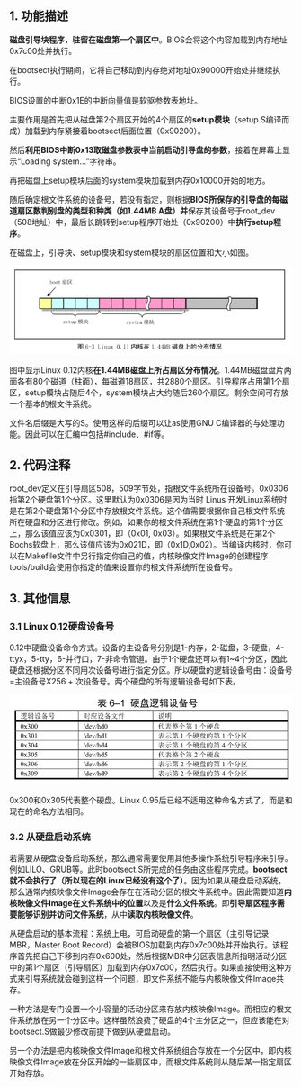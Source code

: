 ## 1. 功能描述

**磁盘引导块程序，驻留在磁盘第一个扇区中**。BIOS会将这个内容加载到内存地址0x7c00处并执行。

在bootsect执行期间，它将自己移动到内存绝对地址0x90000开始处并继续执行。

BIOS设置的中断0x1E的中断向量值是软驱参数表地址。

主要作用是首先把从磁盘第2个扇区开始的4个扇区的**setup模块**（setup.S编译而成）加载到内存紧接着bootsect后面位置（0x90200）。

然后**利用BIOS中断0x13取磁盘参数表中当前启动引导盘的参数**，接着在屏幕上显示“Loading system...”字符串。

再把磁盘上setup模块后面的system模块加载到内存0x10000开始的地方。

随后确定根文件系统的设备号，若没有指定，则根据**BIOS所保存的引导盘的每磁道扇区数判别盘的类型和种类（如1.44MB A盘）并**保存其设备号于root\_dev（508地址）中，最后长跳转到setup程序开始处（0x90200）中**执行setup程序**。

在磁盘上，引导块、setup模块和system模块的扇区位置和大小如图。

![config](images/3.png)

图中显示Linux 0.12内核**在1.44MB磁盘上所占扇区分布情况**。1.44MB磁盘盘片两面各有80个磁道（柱面），每磁道18扇区，共2880个扇区。引导程序占用第1个扇区，setup模块占随后4个，system模块占大约随后260个扇区。剩余空间可存放一个基本的根文件系统。

文件名后缀是大写的S。使用这样的后缀可以让as使用GNU C编译器的与处理功能。因此可以在汇编中包括#include、#if等。

## 2. 代码注释

root_dev定义在引导扇区508，509字节处，指根文件系统所在设备号。0x0306指第2个硬盘第1个分区。这里默认为0x0306是因为当时 Linus 开发Linux系统时是在第2个硬盘第1个分区中存放根文件系统。这个值需要根据你自己根文件系统所在硬盘和分区进行修改。例如，如果你的根文件系统在第1个硬盘的第1个分区上，那么该值应该为0x0301，即（0x01, 0x03）。如果根文件系统是在第2个Bochs软盘上，那么该值应该为0x021D，即（0x1D,0x02）。当编译内核时，你可以在Makefile文件中另行指定你自己的值，内核映像文件Image的创建程序tools/build会使用你指定的值来设置你的根文件系统所在设备号。

## 3. 其他信息

### 3.1 Linux 0.12硬盘设备号

0.12中硬盘设备命令方式。设备的主设备号分别是1-内存，2-磁盘，3-硬盘，4-ttyx，5-tty，6-并行口，7-非命令管道。由于1个硬盘还可以有1\~4个分区，因此硬盘还根据分区不同用次设备号进行指定分区。所以硬盘的逻辑设备号由：设备号=主设备号X256 + 次设备号。两个硬盘的所有逻辑设备号如下表。

![config](images/4.png)

0x300和0x305代表整个硬盘。Linux 0.95后已经不适用这种命名方式了，而是和现在的命名方法相同。

### 3.2 从硬盘启动系统

若需要从硬盘设备启动系统，那么通常需要使用其他多操作系统引导程序来引导。例如LILO、GRUB等。此时bootsect.S所完成的任务由这些程序完成。**bootsect就不会执行了（所以现在的Linux已经没有这个了）**。因为如果从硬盘启动系统，那么通常内核映像文件Image会存在在活动分区的根文件系统中。因此需要知道**内核映像文件Image在文件系统中的位置**以及是**什么文件系统**。即**引导扇区程序需要能够识别并访问文件系统**，从中**读取内核映像文件**。

从硬盘启动的基本流程：系统上电，可启动硬盘的第一个扇区（主引导记录MBR，Master Boot Record）会被BIOS加载到内存0x7c00处并开始执行。该程序首先把自己下移到内存0x600处，然后根据MBR中分区表信息所指明活动分区中的第1个扇区（引导扇区）加载到内存0x7c00，然后执行。如果直接使用这种方式来引导系统就会碰到这样一个问题，即文件系统不能与内核映像文件Image共存。

一种方法是专门设置一个小容量的活动分区来存放内核映像Image。而相应的根文件系统放在另一个分区中。这样虽然浪费了硬盘的4个主分区之一，但应该能在对bootsect.S做最少修改前提下做到从硬盘启动。

另一个办法是把内核映像文件Image和根文件系统组合存放在一个分区中，即内核映像文件Image放在分区开始的一些扇区中，而根文件系统则从随后某一指定扇区开始存放。